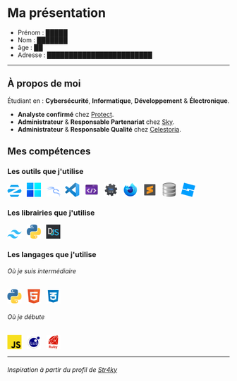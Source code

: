 # Ma présentation
- Prénom : █████
- Nom : ███████
- âge : ██
- Adresse : ████████████████████████

****

## À propos de moi
Étudiant en : **Cybersécurité**, **Informatique**, **Développement** & **Électronique**.
- **Analyste confirmé** chez [Protect](https://www.protect-bot.fr/).
- **Administrateur** & **Responsable Partenariat** chez [Sky](https://skybot.fr/).
- **Administrateur** & **Responsable Qualité** chez [Celestoria](https://discord.gg/H2eP8RE38x).

## Mes compétences

### Les outils que j'utilise
<a href="https://zorin.com/" target="_blank"><img src="ressources/ZorinOS.png" alt="ZorinOs" title="ZorinOs" width=32px></a>
 &nbsp;
<a href="https://www.microsoft.com/windows" target="_blank"><img src="ressources/Windows11.png" alt="Windows" title="Windows" width=32px></a>
 &nbsp;
<a href="https://www.kali.org/" target="_blank"><img src="ressources/kali_linux_blue.png" alt="Kali Linux" title="Kali Linux" width=32px></a>
 &nbsp;
<a href="https://code.visualstudio.com" target="_blank"><img src="ressources/VisualStudioCode.png" alt="Visual Studio Code" title="Visual Studio Code" width=32px></a>
 &nbsp;
<a href="https://devtoys.app/" target="_blank"><img src="ressources/devtoys.png" alt="DevToys" title="DevToys" width=32px></a>
 &nbsp;
<a href="https://dbotmaker.io" target="_blank"><img src="ressources/DBM.png" alt="Discord Bot Maker" title="Discord Bot Maker" width=32px></a>
 &nbsp;
<a href="https://www.mozilla.org/fr/firefox/developer/" target="_blank"><img src="ressources/firefox_dev.png" alt="Firefox Developer Edition" title="Firefox Developer" width=32px></a>
 &nbsp;
<a href="https://www.sublimetext.com/" target="_blank"><img src="ressources/sublime_text.png" alt="Sublime Text" title="Sublime Text" width=32px></a>
 &nbsp;
<a href="https://sqlitebrowser.org/" target="_blank"><img src="ressources/sqlite_browser.png" alt="DB Browser for SQLite" title="DB4S" width=32px></a>
 &nbsp;
<a href="https://create.roblox.com/" target="_blank"><img src="ressources/roblox_studio.png" alt="Roblox Studio" title="Roblox Studio" width=32px></a>

### Les librairies que j'utilise
<a href="https://tailwindcss.com/" target="_blank"><img src="ressources/tailwind.png" alt="TailWindCSS" title="TailWind" width=32px></a>
 &nbsp;
<a href="https://docs.python.org/3/library/tkinter.html" target="_blank"><img src="ressources/python.png" alt="Python Tkinter" title="Tkinter" width=32px></a>
 &nbsp;
<a href="https://discord.js.org/" target="_blank"><img src="ressources/discordjs.png" alt="Discord.js" title="Discord.JS" width=32px></a>

### Les langages que j'utilise
###### Où je suis intermédiaire
<a href="https://www.python.org/" target="_blank"><img src="ressources/python.png" alt="Python" title="Python" width=32px></a>
 &nbsp;
 <a href="https://fr.wikipedia.org/wiki/Hypertext_Markup_Language" target="_blank"><img src="ressources/HTML.png" alt="HTML5" title="HTML" width=32px></a>
 &nbsp;
<a href="https://fr.wikipedia.org/wiki/Feuilles_de_style_en_cascade" target="_blank"><img src="ressources/css.png" alt="CSS" title="CSS" width=32px></a>
 &nbsp;

###### Où je débute
 <a href="https://fr.wikipedia.org/wiki/JavaScript" target="_blank"><img src="ressources/JavaScript.png" alt="JavaScript" title="JavaScript" width=32px></a>
 &nbsp; 
<a href="https://www.lua.org/" target="_blank"><img src="ressources/lua_logo.png" alt="LUA" title="LUA" width=32px></a>
 &nbsp; 
<a href="https://www.ruby-lang.org/fr/" target="_blank"><img src="ressources/ruby.png" alt="Ruby" title="Ruby" width=32px></a>

****

 ###### Inspiration à partir du profil de [Str4ky](https://github.com/Str4ky)

